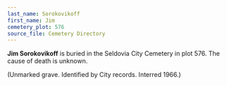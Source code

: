 ```yaml
---
last_name: Sorokovikoff
first_name: Jim
cemetery_plot: 576
source_file: Cemetery Directory
---
```

**Jim   Sorokovikoff** is buried in the Seldovia City Cemetery in plot 576.  The cause of death is unknown.

(Unmarked grave. Identified by City records. Interred 1966.)


